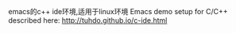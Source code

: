 emacs的c++ ide环境,适用于linux环境
Emacs demo setup for C/C++ described here: http://tuhdo.github.io/c-ide.html
